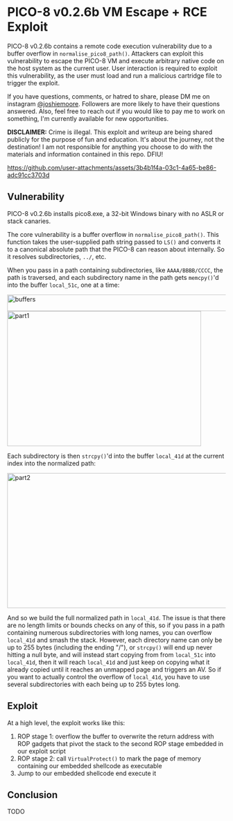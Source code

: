 # PICO-8 v0.2.6b VM Escape + RCE Exploit

PICO-8 v0.2.6b contains a remote code execution vulnerability due to a buffer overflow in `normalise_pico8_path()`. Attackers
can exploit this vulnerability to escape the PICO-8 VM and execute arbitrary native code on the host system as the current user. User
interaction is required to exploit this vulnerability, as the user must load and run a malicious cartridge file to trigger
the exploit.

If you have questions, comments, or hatred to share, please DM me on instagram [@joshiemoore](https://instagram.com/joshiemoore).
Followers are more likely to have their questions answered. Also, feel free to reach out if you would like to pay me to work
on something, I'm currently available for new opportunities. 

**DISCLAIMER:** Crime is illegal. This exploit and writeup are being shared publicly for the purpose of fun and education.
It's about the journey, not the destination! I am not responsible for anything you choose to do with the materials and
information contained in this repo. DFIU!

https://github.com/user-attachments/assets/3b4b1f4a-03c1-4a65-be86-adc91cc3703d

## Vulnerability
PICO-8 v0.2.6b installs pico8.exe, a 32-bit Windows binary with no ASLR or stack canaries.

The core vulnerability is a buffer overflow in `normalise_pico8_path()`. This function takes the user-supplied path string
passed to `LS()` and converts it to a canonical absolute path that the PICO-8 can reason about internally. So it resolves
subdirectories, `../`, etc.

When you pass in a path containing subdirectories, like `AAAA/BBBB/CCCC`, the path is traversed, and each subdirectory name
in the path gets `memcpy()`'d into the buffer `local_51c`, one at a time:

<img width="822" height="38" alt="buffers" src="https://github.com/user-attachments/assets/ed232818-4607-4a0d-a067-57b7aeac4e44" />

<img width="447" height="311" alt="part1" src="https://github.com/user-attachments/assets/b83c32cd-d32a-4d93-85bf-8416400e789f" />

Each subdirectory is then `strcpy()`'d into the buffer `local_41d` at the current index into the normalized path:

<img width="736" height="311" alt="part2" src="https://github.com/user-attachments/assets/65b77a21-aeac-4436-9254-ab47631f8282" />

And so we build the full normalized path in `local_41d`. The issue is that there are no length limits or bounds checks on any of
this, so if you pass in a path containing numerous subdirectories with long names, you can overflow `local_41d` and smash the stack.
However, each directory name can only be up to 255 bytes (including the ending "/"), or `strcpy()` will end up never
hitting a null byte, and will instead start copying from from `local_51c` into `local_41d`, then it will reach `local_41d` and just
keep on copying what it already copied until it reaches an unmapped page and triggers an AV. So if you want to actually control
the overflow of `local_41d`, you have to use several subdirectories with each being up to 255 bytes long.

## Exploit
At a high level, the exploit works like this:
1. ROP stage 1: overflow the buffer to overwrite the return address with ROP gadgets that pivot the stack to the second ROP stage embedded in our exploit script
2. ROP stage 2: call `VirtualProtect()` to mark the page of memory containing our embedded shellcode as executable
3. Jump to our embedded shellcode end execute it

## Conclusion
TODO
